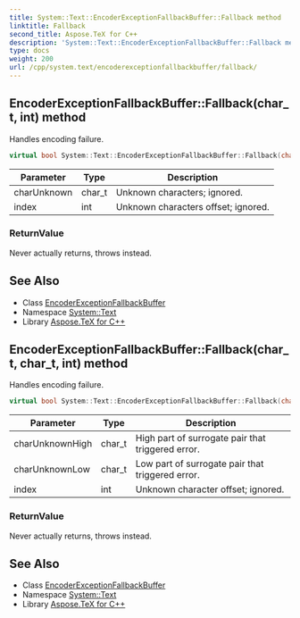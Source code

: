 ```yaml
---
title: System::Text::EncoderExceptionFallbackBuffer::Fallback method
linktitle: Fallback
second_title: Aspose.TeX for C++
description: 'System::Text::EncoderExceptionFallbackBuffer::Fallback method. Handles encoding failure in C++.'
type: docs
weight: 200
url: /cpp/system.text/encoderexceptionfallbackbuffer/fallback/
---
```

## EncoderExceptionFallbackBuffer::Fallback(char_t, int) method


Handles encoding failure.

```cpp
virtual bool System::Text::EncoderExceptionFallbackBuffer::Fallback(char_t charUnknown, int index) override
```


| Parameter | Type | Description |
| --- | --- | --- |
| charUnknown | char_t | Unknown characters; ignored. |
| index | int | Unknown characters offset; ignored. |

### ReturnValue

Never actually returns, throws instead.

## See Also

* Class [EncoderExceptionFallbackBuffer](../)
* Namespace [System::Text](../../)
* Library [Aspose.TeX for C++](../../../)
## EncoderExceptionFallbackBuffer::Fallback(char_t, char_t, int) method


Handles encoding failure.

```cpp
virtual bool System::Text::EncoderExceptionFallbackBuffer::Fallback(char_t charUnknownHigh, char_t charUnknownLow, int index) override
```


| Parameter | Type | Description |
| --- | --- | --- |
| charUnknownHigh | char_t | High part of surrogate pair that triggered error. |
| charUnknownLow | char_t | Low part of surrogate pair that triggered error. |
| index | int | Unknown character offset; ignored. |

### ReturnValue

Never actually returns, throws instead.

## See Also

* Class [EncoderExceptionFallbackBuffer](../)
* Namespace [System::Text](../../)
* Library [Aspose.TeX for C++](../../../)
